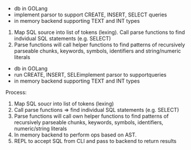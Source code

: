 
- db in GOLang
- implement parsor to support CREATE, INSERT, SELECT queries
- in memory backend supporting TEXT and INT types 



1. Map SQL source into list of tokens (lexing). Call parse functions 
to find indvidual SQL statements (e.g. SELECT)
2. Parse functions will call helper functions to find patterns of 
recursively parseable chunks, keywords, symbols, identifiers and string/numeric literals
- db in GOLang
- run CREATE, INSERT, SELEimplement parsor to supportqueries
- in memory backend supporting TEXT and INT types 

Process:
1. Map SQL soucr into list of tokens (lexing)
2. Call parse functions => find individual SQL statements (e.g. SELECT)
3. Parse functions will call own helper functions to find patterns of recursively 
parseable chunks, keywords, symbols, identifiers, numeric/string literals
4. In memory backend to perform ops based on AST. 
5. REPL to accept SQL from CLI and pass to backend to return results








